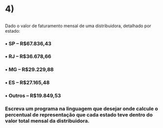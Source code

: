 # 4) 

##
 Dado o valor de faturamento mensal de uma distribuidora, detalhado por estado:
### • SP – R$67.836,43
### • RJ – R$36.678,66
### • MG – R$29.229,88
### • ES – R$27.165,48
### • Outros – R$19.849,53

### Escreva um programa na linguagem que desejar onde calcule o percentual de representação que cada estado teve dentro do valor total mensal da distribuidora. 